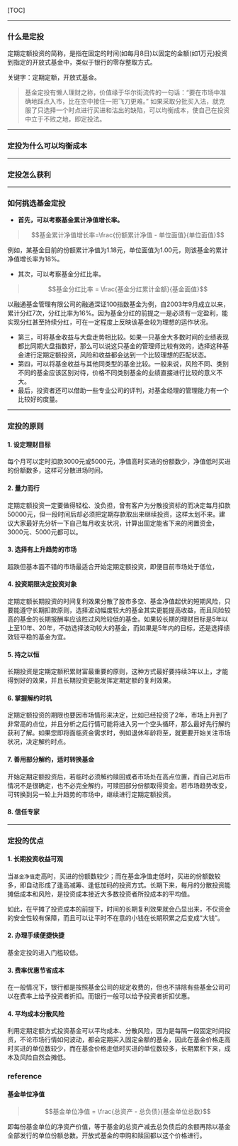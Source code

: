 [TOC]

---

### 什么是定投

定期定额投资的简称，是指在固定的时间(如每月8日)以固定的金额(如1万元)投资到指定的开放式基金中，类似于银行的零存整取方式。

关键字：定期定额，开放式基金。

> 基金定投有懒人理财之称，价值缘于华尔街流传的一句话：“要在市场中准确地踩点入市，比在空中接住一把飞刀更难。” 如果采取分批买入法，就克服了只选择一个时点进行买进和沽出的缺陷，可以均衡成本，使自己在投资中立于不败之地，即定投法。



---

### 定投为什么可以均衡成本





---

### 定投怎么获利



---

### 如何挑选基金定投

- **首先，可以考察基金累计净值增长率。**

>  $$基金累计净值增长率=\frac{份额累计净值 - 单位面值}{单位面值}$$

例如，某基金目前的份额累计净值为1.18元，单位面值为1.00元，则该基金的累计净值增长率为18%。

- 其次，可以考察基金分红比率。

> $$基金分红比率 = \frac{基金分红累计金额}{基金面值}$$

以融通基金管理有限公司的融通深证100指数基金为例，自2003年9月成立以来，累计分红7次，分红比率为16%。因为基金分红的前提之一是必须有一定盈利，能实现分红甚至持续分红，可在一定程度上反映该基金较为理想的运作状况。

- 第三，可将基金收益与大盘走势相比较。如果一只基金大多数时间的业绩表现都比同期大盘指数好，那么可以说这只基金的管理师比较有效的，选择这种基金进行定期定额投资，风险和收益都会达到一个比较理想的匹配状态。
- 第四，可以将基金收益与其他同类型的基金比较。一般来说，风险不同、类别不同的基金应该区别对待，价格不同类别基金的业绩直接进行比较的意义不大。
- 最后，投资者还可以借助一些专业公司的评判，对基金经理的管理能力有一个比较好的度量。



---

### 定投的原则

#### 1. 设定理财目标

每个月可以定时扣款3000元或5000元，净值高时买进的份额数少，净值低时买进的份额数多，这样可分散进场时间。

#### 2. 量力而行

定期定额投资一定要做得轻松、没负担，曾有客户为分散投资标的而决定每月扣款50000元，但一段时间后却必须把定期存款取出来继续投资，这样太划不来。建议大家最好先分析一下自己每月收支状况，计算出固定能省下来的闲置资金，3000元、5000元都可以。

#### 3. 选择有上升趋势的市场

超跌但基本面不错的市场最适合开始定期定额投资，即便目前市场处于低位，

#### 4. 投资期限决定投资对象

定期定额长期投资的时间复利效果分散了股市多空、基金净值起伏的短期风险，只要能遵守长期扣款原则，选择波动幅度较大的基金其实更能提高收益，而且风险较高的基金的长期报酬率应该胜过风险较低的基金。如果较长期的理财目标是5年以上至10年、20年，不妨选择波动较大的基金，而如果是5年内的目标，还是选择绩效较平稳的基金为宜。

#### 5. 持之以恒

长期投资是定期定额积累财富最重要的原则，这种方式最好要持续3年以上，才能得到好的效果，并且长期投资更能发挥定期定额的复利效果。

#### 6. 掌握解约时机

定期定额投资的期限也要因市场情形来决定，比如已经投资了2年，市场上升到了非常高的点位，并且分析之后行情可能将进入另一个空头循环，那么最好先行解约获利了解。如果您即将面临资金需求时，例如退休年龄将至，就更要开始关注市场状况，决定解约时点。

#### 7. 善用部分解约，适时转换基金

开始定期定额投资后，若临时必须解约赎回或者市场处在高点位置，而自己对后市情况不是很确定，也不必完全解约，可赎回部分份额取得资金。若市场趋势改变，可转换到另一轮上升趋势的市场中，继续进行定期定额投资。

#### 8. 信任专家



---

### 定投的优点

#### 1. 长期投资收益可观

当`基金净值`走高时，买进的份额数较少；而在基金净值走低时，买进的份额数较多，即自动形成了逢高减筹、逢低加码的投资方式。长期下来，每月的分散投资能摊低成本和风险，是投资成本接近大多数投资者所投成本的平均值。

如此，在平摊了投资成本的前提下，时间的长期复利效果就会凸显出来，不仅资金的安全性较有保障，而且可以让平时不在意的小钱在长期积累之后变成“大钱”。

#### 2. 办理手续便捷快捷

基金定投的进入门槛较低。

#### 3. 费率优惠节省成本

在一般情况下，银行都是按照基金公司的规定收费的，但也不排除有些基金公司可以在费率上给予投资者折扣。而银行一般可以给予投资者折扣优惠。

#### 4. 平均成本分散风险

利用定期定额方式投资基金可以平均成本、分散风险，因为是每隔一段固定时间投资，不论市场行情如何波动，都会定期买入固定金额的基金，因此在基金价格走高时买进的单位数较少，而在基金价格走低时买进的单位数较多，长期累积下来，成本及风险自然会摊低。



### reference

#### 基金单位净值

>  $$基金单位净值 = \frac{总资产 - 总负债}{基金单位总数}$$

即每份基金单位的净资产价值，等于基金的总资产减去总负债后的余额再除以基金全部发行的单位份额总数。开放式基金的申购和赎回都以这个价格进行。